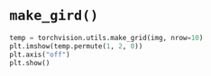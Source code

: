 # `make_gird()`
```python
temp = torchvision.utils.make_grid(img, nrow=10)
plt.imshow(temp.permute(1, 2, 0))
plt.axis("off")
plt.show()
```